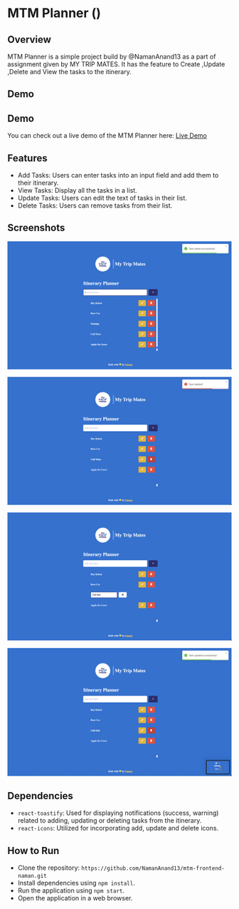 # MTM Planner ()

## Overview
MTM Planner is a simple project build by @NamanAnand13 as a part of assignment given by MY TRIP MATES. 
It has the feature to Create ,Update ,Delete and View the tasks to the itinerary.

## Demo
## Demo
You can check out a live demo of the MTM Planner here: [Live Demo](https://mtm-planner-naman.netlify.app/)

## Features
- Add Tasks: Users can enter tasks into an input field and add them to their itinerary.
- View Tasks: Display all the tasks in a list.
- Update Tasks: Users can edit the text of tasks in their list.
- Delete Tasks: Users can remove tasks from their list.

## Screenshots
![Add a Task](/public/add.png)

![Delete a Task](/public/delete.png)

![Update a Task](/public/update.png)

![Task Updated](/public/updated.png)

## Dependencies
- `react-toastify`: Used for displaying notifications (success, warning) related to adding, updating or deleting tasks from the itinerary.
- `react-icons`: Utilized for incorporating add, update and delete icons.

## How to Run
- Clone the repository: `https://github.com/NamanAnand13/mtm-frontend-naman.git`
- Install dependencies using `npm install`.
- Run the application using `npm start`.
- Open the application in a web browser.

